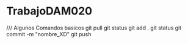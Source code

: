 ﻿# TrabajoDAM020
 /// Algunos Comandos basicos
git pull
git status
git add .
git status
git commit -m "nombre_XD"
git push

